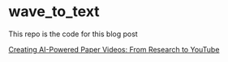 # wave_to_text

This repo is the code for this blog post

[Creating AI-Powered Paper Videos: From Research to YouTube](http://programmer.ie/wav_to_text/)
